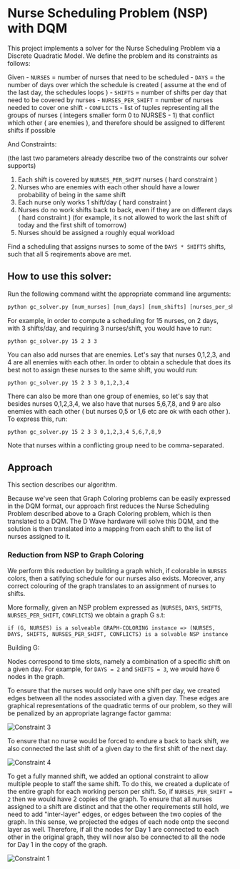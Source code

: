 # Nurse Scheduling Problem (NSP) with DQM

This project implements a solver for the Nurse Scheduling Problem via a Discrete
Quadratic Model. We define the problem and its constraints as follows:

Given - `NURSES` = number of nurses that need to be scheduled 
      - `DAYS`   = the number of days over which the schedule is created ( assume at the end of the last day, the schedules loops )
      - `SHIFTS` = number of shifts per day that need to be covered by nurses
      - `NURSES_PER_SHIFT` = number of nurses needed to cover one shift
      - `CONFLICTS` - list of tuples representing all the groups of nurses ( integers smaller form 0 to NURSES - 1) that conflict which other ( are enemies ), and therefore should be assigned to different shifts if possible

And Constraints:

(the last two parameters already describe two of the constraints our solver supports)

1. Each shift is covered by `NURSES_PER_SHIFT` nurses ( hard constraint )
2. Nurses who are enemies with each other should have a lower probability of being in the same shift
3. Each nurse only works 1 shift/day ( hard constraint )
4. Nurses do no work shifts back to back, even if they are on different days ( hard constraint )
    (for example, it s not allowed to work the last shift of today and the first shift of tomorrow)
5. Nurses should be assigned a roughly equal workload

Find a scheduling that assigns nurses to some of the `DAYS * SHIFTS` shifts, such that all 5 reqirements 
above are met.

## How to use this solver:

Run the following command witht the appropriate command line arguments:

```python
python gc_solver.py [num_nurses] [num_days] [num_shifts] [nurses_per_shift] [conflict1] [conflict2] ... [conflictn]
```

For example, in order to compute a scheduling for 15 nurses, on 2 days, with 3 shifts/day, and requiring 3 nurses/shift,
you would have to run:

`python gc_solver.py 15 2 3 3`

You can also add nurses that are enemies. Let's say that nurses 0,1,2,3, and 4 are all enemies with each other. In order
to obtain a schedule that does its best not to assign these nurses to the same shift, you would run:

`python gc_solver.py 15 2 3 3 0,1,2,3,4`

There can also be more than one group of enemies, so let's say that besides nurses 0,1,2,3,4, we also have that nurses 5,6,7,8, and 9 are also enemies with each other ( but nurses 0,5 or 1,6 etc are ok with each other ). To express this, run:

`python gc_solver.py 15 2 3 3 0,1,2,3,4 5,6,7,8,9`

Note that nurses within a conflicting group need to be comma-separated.

## Approach 

This section describes our algorithm.

Because we've seen that Graph Coloring problems can be easily 
expressed in the DQM format, our approach first reduces the Nurse 
Scheduling Problem described above to a Graph Coloring problem, 
which is then translated to a DQM. The D Wave
hardware will solve this DQM, and the solution is then translated 
into a mapping from each shift to the list of nurses assigned to it.

### Reduction from NSP to Graph Coloring

We perform this reduction by building a graph which, if colorable in `NURSES`
colors, then a satifying schedule for our nurses also exists. Moreover,
any correct colouring of the graph translates to an assignment of nurses to shifts.

More formally, given an NSP problem expressed as (`NURSES`, `DAYS`, `SHIFTS`, `NURSES_PER_SHIFT`, `CONFLICTS`)
we obtain a graph G s.t:


`if (G, NURSES) is a solveable GRAPH-COLORING instance => (NURSES, DAYS, SHIFTS, NURSES_PER_SHIFT, CONFLICTS) is a solvable NSP instance`

Building G:

Nodes correspond to time slots, namely a combination of a specific shift on a given day. For example, 
for `DAYS = 2` and `SHIFTS = 3`, we would have 6 nodes in the graph.

To ensure that the nurses would only have one shift per day, we created edges between all the nodes associated 
with a given day. These edges are graphical representations of the quadratic terms of our problem, so they will
be penalized by an appropriate lagrange factor gamma:

![Constraint 3](constraint3.png)

To ensure that no nurse would be forced to endure a back to back shift, we also connected the last shift of a 
given day to the first shift of the next day.

![Constraint 4](constraint4.png)

To get a fully manned shift, we added an optional constraint to allow multiple people to staff the same shift. 
To do this, we created a duplicate of the entire graph for each working person per shift. So, if `NURSES_PER_SHIFT = 2`
then we would have 2 copies of the graph. To ensure that all nurses assigned to a shift are distinct and that the
other requirements still hold, we need to add "inter-layer" edges, or edges between the two copies of the graph.
In this sense, we projected the edges of each node ontp the second layer as well. Therefore, if all the nodes for Day 1
are connected to each other in the original graph, they will now also be connected to all the node for Day 1 in the
copy of the graph. 

![Constraint 1](constraint1.png)

    

